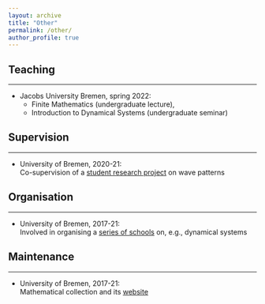 ```yaml
---
layout: archive
title: "Other"
permalink: /other/
author_profile: true
---
```



## Teaching
---
- Jacobs University Bremen, spring 2022:
  - Finite Mathematics (undergraduate lecture),
  - Introduction to Dynamical Systems (undergraduate seminar)


## Supervision
---
- University of Bremen, 2020-21:<br>
Co-supervision of a [student research project]("https://www.uni-bremen.de/en/fb3/studies-teaching/student-research-projects-in-mathematics/assigned-and-completed-projects/wave-patterns-in-cellular-automata-for-excitable-media") on wave patterns

## Organisation
---
- University of Bremen, 2017-21:<br>
Involved in organising a [series of schools](https://www.uni-bremen.de/dynamical-systems/past-events/bremen-summer-and-winter-schools-on-dynamical-systems) on, e.g.,  dynamical systems

## Maintenance
---
- University of Bremen, 2017-21:<br>
Mathematical collection and its [website]("https://www.uni-bremen.de/appanalysis/mathematical-collection/")


